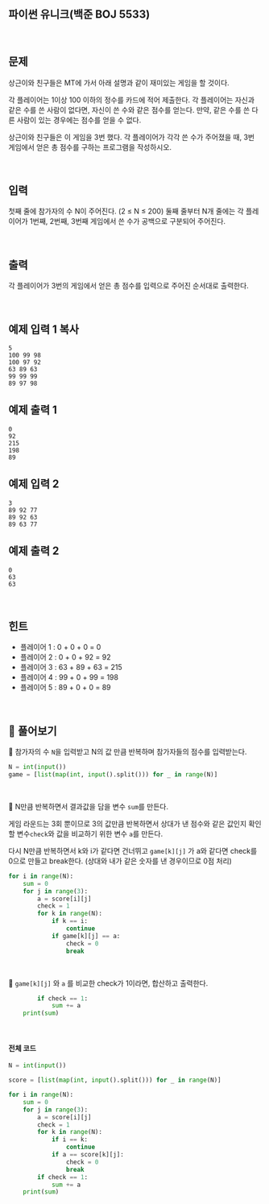 ## 파이썬 유니크(백준 BOJ 5533)

<br>

## 문제

상근이와 친구들은 MT에 가서 아래 설명과 같이 재미있는 게임을 할 것이다.

각 플레이어는 1이상 100 이하의 정수를 카드에 적어 제출한다. 각 플레이어는 자신과 같은 수를 쓴 사람이 없다면, 자신이 쓴 수와 같은 점수를 얻는다. 만약, 같은 수를 쓴 다른 사람이 있는 경우에는 점수를 얻을 수 없다.

상근이와 친구들은 이 게임을 3번 했다. 각 플레이어가 각각 쓴 수가 주어졌을 때, 3번 게임에서 얻은 총 점수를 구하는 프로그램을 작성하시오.

<br>

## 입력

첫째 줄에 참가자의 수 N이 주어진다. (2 ≤ N ≤ 200) 둘째 줄부터 N개 줄에는 각 플레이어가 1번째, 2번째, 3번째 게임에서 쓴 수가 공백으로 구분되어 주어진다.

<br>

## 출력

각 플레이어가 3번의 게임에서 얻은 총 점수를 입력으로 주어진 순서대로 출력한다.

<br>

## 예제 입력 1 복사

```
5
100 99 98
100 97 92
63 89 63
99 99 99
89 97 98
```

## 예제 출력 1

```
0
92
215
198
89
```

## 예제 입력 2

```
3
89 92 77
89 92 63
89 63 77
```

## 예제 출력 2

```
0
63
63
```

<br>

## 힌트

- 플레이어 1 : 0 + 0 + 0 = 0 
- 플레이어 2 : 0 + 0 + 92 = 92 
- 플레이어 3 : 63 + 89 + 63 = 215 
- 플레이어 4 : 99 + 0 + 99 = 198 
- 플레이어 5 : 89 + 0 + 0 = 89 

<br>

## 📝 풀어보기

📌 참가자의 수 `N`을 입력받고 N의 값 만큼 반복하며 참가자들의 점수를 입력받는다.

``` python
N = int(input())
game = [list(map(int, input().split())) for _ in range(N)]
```

<br>

📌 N만큼 반복하면서 결과값을 담을 변수 `sum`를 만든다.

게임 라운드는 3회 뿐이므로 3의 값만큼 반복하면서 상대가 낸 점수와 같은 값인지 확인할 변수`check`와 값을 비교하기 위한 변수 `a`를 만든다.

다시 N만큼 반복하면서 k와 i가 같다면 건너뛰고 `game[k][j]` 가 a와 같다면 check를 0으로 만들고 break한다. (상대와 내가 같은 숫자를 낸 경우이므로 0점 처리)

``` python
for i in range(N): 
    sum = 0 
    for j in range(3):
      	a = score[i][j]
        check = 1
        for k in range(N):
            if k == i:
                continue
            if game[k][j] == a:
                check = 0 
                break
```

<br>

📌 `game[k][j]` 와 `a` 를 비교한 check가 1이라면, 합산하고 출력한다.

``` python
        if check == 1:
            sum += a
    print(sum)
```

<br>

#### 전체 코드 

``` python
N = int(input())

score = [list(map(int, input().split())) for _ in range(N)]

for i in range(N):
    sum = 0
    for j in range(3):
        a = score[i][j]
        check = 1
        for k in range(N):
            if i == k:
                continue
            if a == score[k][j]:
                check = 0
                break
        if check == 1:
            sum += a
    print(sum)

```


